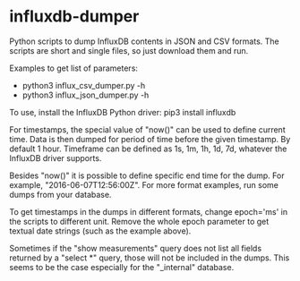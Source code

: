 # influxdb-dumper
Python scripts to dump InfluxDB contents in JSON and CSV formats.
The scripts are short and single files, so just download them and run.

Examples to get list of parameters:
- python3 influx_csv_dumper.py -h
- python3 influx_json_dumper.py -h

To use, install the InfluxDB Python driver: pip3 install influxdb

For timestamps, the special value of "now()" can be used to define current time.
Data is then dumped for period of time before the given timestamp. By default 1 hour.
Timeframe can be defined as 1s, 1m, 1h, 1d, 7d, whatever the InfluxDB driver supports.

Besides "now()" it is possible to define specific end time for the dump.
For example, "2016-06-07T12:56:00Z". For more format examples, run some dumps from your database.

To get timestamps in the dumps in different formats, change epoch='ms' in the scripts to different unit.
Remove the whole epoch parameter to get textual date strings (such as the example above).

Sometimes if the "show measurements" query does not list all fields returned by a "select *" query,
those will not be included in the dumps. This seems to be the case especially for the "_internal" database.
